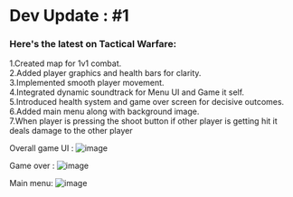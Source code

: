 # Dev Update : #1

### Here's the latest on Tactical Warfare:

1.Created map for 1v1 combat.  
2.Added player graphics and health bars for clarity.  
3.Implemented smooth player movement.  
4.Integrated dynamic soundtrack for Menu UI and Game it self.  
5.Introduced health system and game over screen for decisive outcomes.  
6.Added main menu along with background image.  
7.When player is pressing the shoot button if other player is getting hit it deals damage to the other player



Overall game UI :
![image](https://github.com/LukaUdovicic02/GMD1/assets/75533575/ff395c62-6d64-49ec-8865-257ae6d52cb3)


Game over : 
![image](https://github.com/LukaUdovicic02/GMD1/assets/75533575/0539f977-63d0-482b-aa0e-c5fa829b1588)


Main menu: 
![image](https://github.com/LukaUdovicic02/GMD1/assets/75533575/1216d97d-4848-40c1-b7ac-88f47688bb89)
